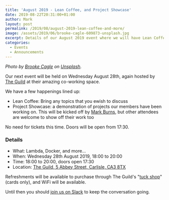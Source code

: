 ```yaml
---
title: 'August 2019 - Lean Coffee, and Project Showcase'
date: 2019-08-22T20:31:00+01:00
author: Mark
layout: post
permalink: /2019/08/august-2019-lean-coffee-and-more/
image: /assets/2019/06/brooke-cagle-609873-unsplash.jpg
excerpt: Details of our August 2019 event where we will have Lean Coffee discussions, and a project showcase.
categories:
  - Events
  - Announcements
---
```


_Photo by [Brooke Cagle](https://unsplash.com/@brookecagle) on [Unsplash](https://unsplash.com/)._

Our next event will be held on Wednesday August 28th, again hosted by [The Guild](https://www.theguild-carlisle.co.uk/) at their amazing co-working space.

We have a few happenings lined up:

- Lean Coffee: Bring any topics that you ewish to discuss
- Project Showcase: a demonstration of projects our members have been working on. This will be kicked off by [Mark Burns](https://twitter.com/hiraethmarkb), but other attendees are welcome to show off their work too

No need for tickets this time. Doors will be open from 17:30.

### Details

  * What: Lambda, Docker, and more...
  * When: Wednesday 28th August 2019, 18:00 to 20:00
  * Time: 18:00 to 20:00, doors open 17:30
  * Location: [The Guild, 5 Abbey Street, Carlisle, CA3 8TX](https://goo.gl/maps/ei6FKYw6yjx)

Refreshments will be available to purchase through The Guild's "[tuck shop](https://www.instagram.com/p/Btf_cnug2mT/)" (cards only), and WiFi will be available.

Until then you should [join us on Slack](https://join.slack.com/t/codecumbria/shared_invite/enQtNjM4MTQ3MzI1OTc1LTNmYTkyZGY4ODEyMjhmNDU3NGJjNmVhZTdhYWIxOWZkNWUzYjc0M2NlMDFkNDRmMjM1Mzc2ZTU5MmNkN2I2YmU) to keep the conversation going.
